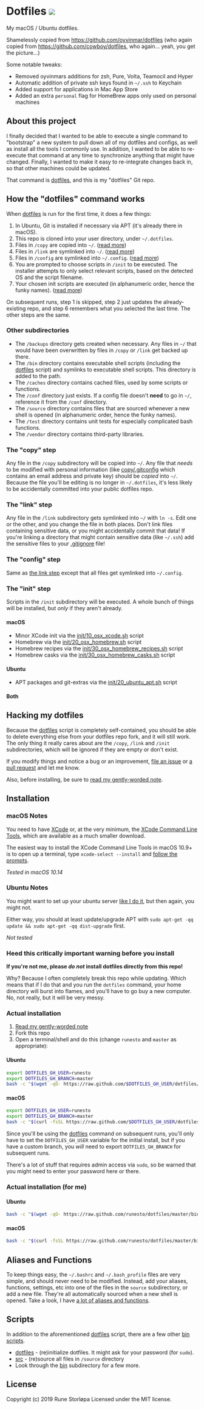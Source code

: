 # Dotfiles ![](https://github.com/runesto/dotfiles/workflows/Test%20dotfiles%20installation%20on%20mac/badge.svg)

My macOS / Ubuntu dotfiles.

Shamelessly copied from https://github.com/oyvinmar/dotfiles (who again copied from https://github.com/cowboy/dotfiles, who again... yeah, you get the picture...)

Some notable tweaks:
 - Removed oyvinmars additions for zsh, Pure, Volta, Teamocil and Hyper
 - Automatic addition of private ssh keys found in `~/.ssh` to Keychain
 - Added support for applications in Mac App Store
 - Added an extra `personal` flag for HomeBrew apps only used on personal machines

## About this project

I finally decided that I wanted to be able to execute a single command to "bootstrap" a new system to pull down all of my dotfiles and configs, as well as install all the tools I commonly use. In addition, I wanted to be able to re-execute that command at any time to synchronize anything that might have changed. Finally, I wanted to make it easy to re-integrate changes back in, so that other machines could be updated.

That command is [dotfiles][dotfiles], and this is my "dotfiles" Git repo.

[dotfiles]: bin/dotfiles

## How the "dotfiles" command works

When [dotfiles][dotfiles] is run for the first time, it does a few things:

1. In Ubuntu, Git is installed if necessary via APT (it's already there in macOS).
1. This repo is cloned into your user directory, under `~/.dotfiles`.
1. Files in `/copy` are copied into `~/`. ([read more](#the-copy-step))
1. Files in `/link` are symlinked into `~/`. ([read more](#the-link-step))
1. Files in `/config` are symlinked into `~/.config`. ([read more](#the-config-step))
1. You are prompted to choose scripts in `/init` to be executed. The installer attempts to only select relevant scripts, based on the detected OS and the script filename.
1. Your chosen init scripts are executed (in alphanumeric order, hence the funky names). ([read more](#the-init-step))

On subsequent runs, step 1 is skipped, step 2 just updates the already-existing repo, and step 6 remembers what you selected the last time. The other steps are the same.

### Other subdirectories

- The `/backups` directory gets created when necessary. Any files in `~/` that would have been overwritten by files in `/copy` or `/link` get backed up there.
- The `/bin` directory contains executable shell scripts (including the [dotfiles][dotfiles] script) and symlinks to executable shell scripts. This directory is added to the path.
- The `/caches` directory contains cached files, used by some scripts or functions.
- The `/conf` directory just exists. If a config file doesn't **need** to go in `~/`, reference it from the `/conf` directory.
- The `/source` directory contains files that are sourced whenever a new shell is opened (in alphanumeric order, hence the funky names).
- The `/test` directory contains unit tests for especially complicated bash functions.
- The `/vendor` directory contains third-party libraries.

### The "copy" step

Any file in the `/copy` subdirectory will be copied into `~/`. Any file that _needs_ to be modified with personal information (like [copy/.gitconfig](copy/.gitconfig) which contains an email address and private key) should be _copied_ into `~/`. Because the file you'll be editing is no longer in `~/.dotfiles`, it's less likely to be accidentally committed into your public dotfiles repo.

### The "link" step

Any file in the `/link` subdirectory gets symlinked into `~/` with `ln -s`. Edit one or the other, and you change the file in both places. Don't link files containing sensitive data, or you might accidentally commit that data! If you're linking a directory that might contain sensitive data (like `~/.ssh`) add the sensitive files to your [.gitignore](.gitignore) file!

### The "config" step

Same as [the link step](#the-link-step) except that all files get symlinked into `~/.config`.

### The "init" step

Scripts in the `/init` subdirectory will be executed. A whole bunch of things will be installed, but _only_ if they aren't already.

#### macOS

- Minor XCode init via the [init/10_osx_xcode.sh](init/10_osx_xcode.sh) script
- Homebrew via the [init/20_osx_homebrew.sh](init/20_osx_homebrew.sh) script
- Homebrew recipes via the [init/30_osx_homebrew_recipes.sh](init/30_osx_homebrew_recipes.sh) script
- Homebrew casks via the [init/30_osx_homebrew_casks.sh](init/30_osx_homebrew_casks.sh) script

#### Ubuntu

- APT packages and git-extras via the [init/20_ubuntu_apt.sh](init/20_ubuntu_apt.sh) script

#### Both

## Hacking my dotfiles

Because the [dotfiles][dotfiles] script is completely self-contained, you should be able to delete everything else from your dotfiles repo fork, and it will still work. The only thing it really cares about are the `/copy`, `/link` and `/init` subdirectories, which will be ignored if they are empty or don't exist.

If you modify things and notice a bug or an improvement, [file an issue](https://github.com/oyvinmar/dotfiles/issues) or [a pull request](https://github.com/oyvinmar/dotfiles/pulls) and let me know.

Also, before installing, be sure to [read my gently-worded note](#heed-this-critically-important-warning-before-you-install).

## Installation

### macOS Notes

You need to have [XCode](https://developer.apple.com/downloads/index.action?=xcode) or, at the very minimum, the [XCode Command Line Tools](https://developer.apple.com/downloads/index.action?=command%20line%20tools), which are available as a much smaller download.

The easiest way to install the XCode Command Line Tools in macOS 10.9+ is to open up a terminal, type `xcode-select --install` and [follow the prompts](http://osxdaily.com/2014/02/12/install-command-line-tools-mac-os-x/).

_Tested in macOS 10.14_

### Ubuntu Notes

You might want to set up your ubuntu server [like I do it](https://github.com/cowboy/dotfiles/wiki/ubuntu-setup), but then again, you might not.

Either way, you should at least update/upgrade APT with `sudo apt-get -qq update && sudo apt-get -qq dist-upgrade` first.

_Not tested_

### Heed this critically important warning before you install

**If you're not me, please _do not_ install dotfiles directly from this repo!**

Why? Because I often completely break this repo while updating. Which means that if I do that and you run the `dotfiles` command, your home directory will burst into flames, and you'll have to go buy a new computer. No, not really, but it will be very messy.

### Actual installation

1. [Read my gently-worded note](#heed-this-critically-important-warning-before-you-install)
1. Fork this repo
1. Open a terminal/shell and do this (change `runesto` and `master` as appropriate):

#### Ubuntu

```sh
export DOTFILES_GH_USER=runesto
export DOTFILES_GH_BRANCH=master
bash -c "$(wget -qO- https://raw.github.com/$DOTFILES_GH_USER/dotfiles/$DOTFILES_GH_BRANCH/bin/dotfiles)" && source ~/.bashrc
```

#### macOS

```sh
export DOTFILES_GH_USER=runesto
export DOTFILES_GH_BRANCH=master
bash -c "$(curl -fsSL https://raw.github.com/$DOTFILES_GH_USER/dotfiles/$DOTFILES_GH_BRANCH/bin/dotfiles)" && source ~/.bashrc
```

Since you'll be using the [dotfiles][dotfiles] command on subsequent runs, you'll only have to set the `DOTFILES_GH_USER` variable for the initial install, but if you have a custom branch, you _will_ need to export `DOTFILES_GH_BRANCH` for subsequent runs.

There's a lot of stuff that requires admin access via `sudo`, so be warned that you might need to enter your password here or there.

### Actual installation (for me)

#### Ubuntu

```sh
bash -c "$(wget -qO- https://raw.github.com/runesto/dotfiles/master/bin/dotfiles)" && source ~/.bashrc
```

#### macOS

```sh
bash -c "$(curl -fsSL https://raw.github.com/runesto/dotfiles/master/bin/dotfiles)" && source ~/.bashrc
```

## Aliases and Functions

To keep things easy, the `~/.bashrc` and `~/.bash_profile` files are very simple, and should never need to be modified. Instead, add your aliases, functions, settings, etc into one of the files in the `source` subdirectory, or add a new file. They're all automatically sourced when a new shell is opened. Take a look, I have [a lot of aliases and functions](source).

## Scripts

In addition to the aforementioned [dotfiles][dotfiles] script, there are a few other [bin scripts](bin).

- [dotfiles][dotfiles] - (re)initialize dotfiles. It might ask for your password (for `sudo`).
- [src](link/.bashrc#L8-18) - (re)source all files in `/source` directory
- Look through the [bin](bin) subdirectory for a few more.

## License

Copyright (c) 2019 Rune Storløpa
Licensed under the MIT license.
